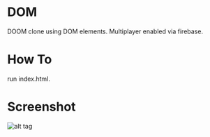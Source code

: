 DOM
===

DOOM clone using DOM elements.  Multiplayer enabled via firebase.


How To
===

run index.html.


Screenshot
===


![alt tag](http://i.imgur.com/tEMheqW.png)